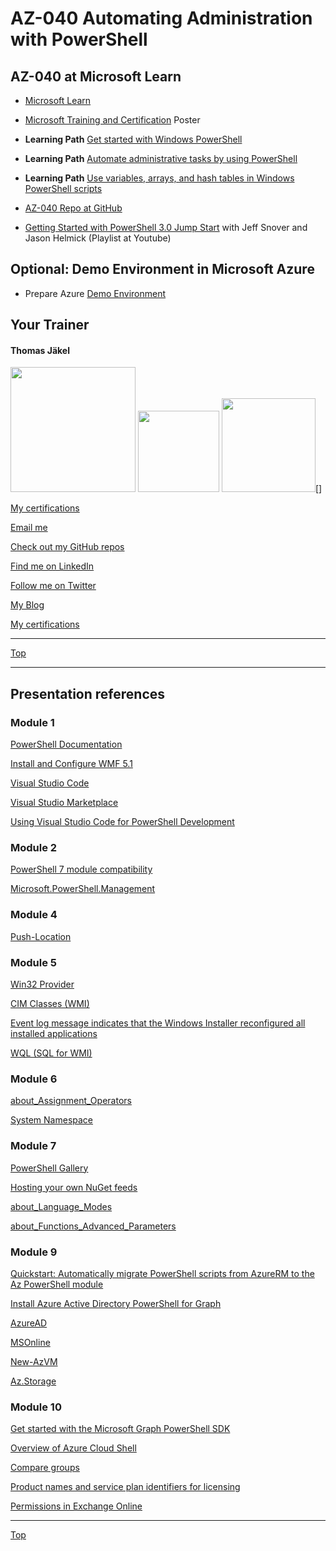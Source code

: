 # AZ-040 Automating Administration with PowerShell


## AZ-040 at Microsoft Learn

* [Microsoft Learn](https://learn.microsoft.com)

* [Microsoft Training and Certification](https://aka.ms/traincertposter) Poster

* **Learning Path** [Get started with Windows PowerShell](https://learn.microsoft.com/en-us/training/paths/get-started-windows-powershell/)

* **Learning Path** [Automate administrative tasks by using PowerShell](https://docs.microsoft.com/en-us/learn/paths/powershell/)

* **Learning Path** [Use variables, arrays, and hash tables in Windows PowerShell scripts](https://learn.microsoft.com/en-us/training/paths/use-variables-arrays-hash-tables-windows-powershell/)

* [AZ-040 Repo at GitHub](https://github.com/MicrosoftLearning/AZ-040T00-Automating-Administration-with-PowerShell)

* [Getting Started with PowerShell 3.0 Jump Start](https://www.youtube.com/playlist?list=PLyJiOytEPs4etH7Ujq7PU7jlOlHL-9RmV) with Jeff Snover and Jason Helmick (Playlist at Youtube)



## Optional: Demo Environment in Microsoft Azure

* Prepare Azure [Demo Environment](PrepareDemoEnvironment.md)




##  Your Trainer
#### Thomas Jäkel

<img src="https://download69118.blob.core.windows.net/anon/Profilbild.jpg" width="200"/>
<a href="https://www.credly.com/badges/c1fe9e82-60d2-4268-8204-3709479a2bf9/public_url"><img src="https://download69118.blob.core.windows.net/anon/MCT-badge.png" width="130"/></a>
<a href="https://www.credly.com/badges/fc4737d8-923a-4d37-8f1a-497c08a7c1ff/public_url"><img src="https://download69118.blob.core.windows.net/anon/AAI-badge.png" width="150"/></a>[]

[My certifications](https://www.credly.com/users/thomas-jakel)

[Email me](mailto:thomas.jaekel@brainymotion.de?subject=AZ-040)

[Check out my GitHub repos](https://github.com/www42)

[Find me on LinkedIn](https://linkedin.com/in/tjkkll)

[Follow me on Twitter](https://twitter.com/tjkkll)

[My Blog](https://blog.az.training)

[My certifications](https://www.credly.com/users/thomas-jakel)

---

[Top](#az-040-automating-administration-with-powershell)


---



## Presentation references

### Module 1

[PowerShell Documentation](https://docs.microsoft.com/en-us/powershell/)

[Install and Configure WMF 5.1](https://docs.microsoft.com/en-us/powershell/scripting/windows-powershell/wmf/setup/install-configure)

[Visual Studio Code](https://code.visualstudio.com/)

[Visual Studio Marketplace](https://marketplace.visualstudio.com/items?itemName=ms-vscode.PowerShell)

[Using Visual Studio Code for PowerShell Development](https://docs.microsoft.com/en-us/powershell/scripting/dev-cross-plat/vscode/using-vscode)

### Module 2

[PowerShell 7 module compatibility](https://docs.microsoft.com/en-us/powershell/scripting/whats-new/module-compatibility)

[Microsoft.PowerShell.Management](https://docs.microsoft.com/en-us/powershell/module/microsoft.powershell.management/?view=powershell-5.1)

### Module 4

[Push-Location](https://docs.microsoft.com/en-us/powershell/module/microsoft.powershell.management/push-location)

### Module 5

[Win32 Provider](https://docs.microsoft.com/en-us/windows/win32/cimwin32prov/win32-provider)

[CIM Classes (WMI)](https://docs.microsoft.com/en-us/windows/win32/wmisdk/cimclas)

[Event log message indicates that the Windows Installer reconfigured all installed applications](https://docs.microsoft.com/en-US/troubleshoot/windows-server/admin-development/windows-installer-reconfigured-all-applications)

[WQL (SQL for WMI)](https://docs.microsoft.com/en-us/windows/win32/wmisdk/wql-sql-for-wmi)

### Module 6

[about_Assignment_Operators](https://docs.microsoft.com/en-us/powershell/module/microsoft.powershell.core/about/about_assignment_operators)

[System Namespace](https://docs.microsoft.com/en-us/dotnet/api/system?view=net-5.0)

### Module 7

[PowerShell Gallery](https://www.powershellgallery.com/)

[Hosting your own NuGet feeds](https://docs.microsoft.com/en-us/nuget/hosting-packages/overview)

[about_Language_Modes](https://docs.microsoft.com/en-us/powershell/module/microsoft.powershell.core/about/about_language_modes)

[about_Functions_Advanced_Parameters](https://docs.microsoft.com/en-us/powershell/module/microsoft.powershell.core/about/about_functions_advanced_parameters)

### Module 9

[Quickstart: Automatically migrate PowerShell scripts from AzureRM to the Az PowerShell module](https://docs.microsoft.com/en-us/powershell/azure/quickstart-migrate-azurerm-to-az-automatically)

[Install Azure Active Directory PowerShell for Graph](https://docs.microsoft.com/en-us/powershell/azure/active-directory/install-adv2)

[AzureAD](https://docs.microsoft.com/en-us/powershell/module/azuread)

[MSOnline](https://docs.microsoft.com/en-us/powershell/module/msonline)

[New-AzVM](https://docs.microsoft.com/en-us/powershell/module/az.compute/new-azvm)

[Az.Storage](https://docs.microsoft.com/en-us/powershell/module/az.storage)

### Module 10

[Get started with the Microsoft Graph PowerShell SDK](https://docs.microsoft.com/en-us/powershell/microsoftgraph/get-started?view=graph-powershell-1.0)

[Overview of Azure Cloud Shell](https://docs.microsoft.com/en-us/azure/cloud-shell/overview)

[Compare groups](https://docs.microsoft.com/en-us/microsoft-365/admin/create-groups/compare-groups?view=o365-worldwide)

[Product names and service plan identifiers for licensing](https://docs.microsoft.com/en-us/azure/active-directory/enterprise-users/licensing-service-plan-reference)

[Permissions in Exchange Online](https://docs.microsoft.com/en-us/exchange/permissions-exo/permissions-exo)

---

[Top](#az-040-automating-administration-with-powershell)